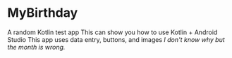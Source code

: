# MyBirthday
A random Kotlin test app
This can show you how to use Kotlin + Android Studio
This app uses data entry, buttons, and images 
*I don't know why but the month is wrong.*
